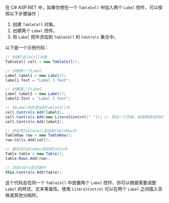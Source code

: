 在 C# ASP.NET 中，如果你想在一个 `TableCell` 中加入两个 `Label` 控件，可以按照以下步骤操作：

1. 创建 `TableCell` 对象。
2. 创建两个 `Label` 控件。
3. 将 `Label` 控件添加到 `TableCell` 的 `Controls` 集合中。

以下是一个示例代码：

```csharp
// 创建TableCell对象
TableCell cell = new TableCell();

// 创建第一个Label
Label label1 = new Label();
label1.Text = "Label 1 Text";

// 创建第二个Label
Label label2 = new Label();
label2.Text = "Label 2 Text";

// 将Label控件添加到TableCell中
cell.Controls.Add(label1);
cell.Controls.Add(new LiteralControl(" ")); // 添加一个空格，或使用其他的HTML标记来分隔
cell.Controls.Add(label2);

// 然后将TableCell添加到TableRow中
TableRow row = new TableRow();
row.Cells.Add(cell);

// 最后将TableRow添加到Table中
Table table = new Table();
table.Rows.Add(row);

// 添加table到页面中
this.Controls.Add(table);
```

这个代码会在同一个 `TableCell` 中放置两个 `Label` 控件，你可以根据需要调整 `Label` 的样式、文本等属性。使用 `LiteralControl` 可以在两个 `Label` 之间插入空格或其他分隔符。